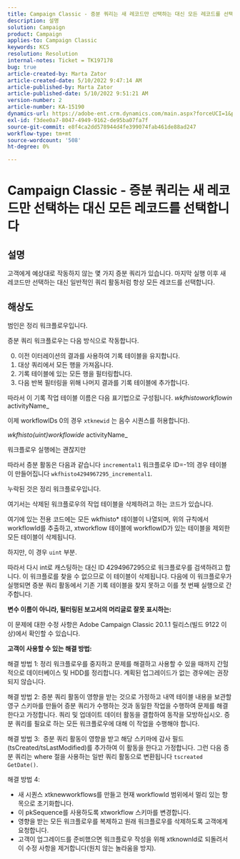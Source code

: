 ```yaml
---
title: Campaign Classic - 증분 쿼리는 새 레코드만 선택하는 대신 모든 레코드를 선택합니다
description: 설명
solution: Campaign
product: Campaign
applies-to: Campaign Classic
keywords: KCS
resolution: Resolution
internal-notes: Ticket = TK197178
bug: true
article-created-by: Marta Zator
article-created-date: 5/10/2022 9:47:14 AM
article-published-by: Marta Zator
article-published-date: 5/10/2022 9:51:21 AM
version-number: 2
article-number: KA-15190
dynamics-url: https://adobe-ent.crm.dynamics.com/main.aspx?forceUCI=1&pagetype=entityrecord&etn=knowledgearticle&id=ad8bd527-46d0-ec11-a7b5-00224809c101
exl-id: f3dee0a7-8047-4949-9162-de95ba07fa7f
source-git-commit: e8f4ca2dd578944d4fe399074fab461de88ad247
workflow-type: tm+mt
source-wordcount: '508'
ht-degree: 0%

---
```


# Campaign Classic - 증분 쿼리는 새 레코드만 선택하는 대신 모든 레코드를 선택합니다

## 설명


고객에게 예상대로 작동하지 않는 몇 가지 증분 쿼리가 있습니다. 마지막 실행 이후 새 레코드만 선택하는 대신 일반적인 쿼리 활동처럼 항상 모든 레코드를 선택합니다.


## 해상도


범인은 정리 워크플로우입니다.

증분 쿼리 워크플로우는 다음 방식으로 작동합니다.

0. 이전 이터레이션의 결과를 사용하여 기록 테이블을 유지합니다.
1. 대상 쿼리에서 모든 행을 가져옵니다.
2. 기록 테이블에 있는 모든 행을 필터링합니다.
3. 다음 반복 필터링을 위해 나머지 결과를 기록 테이블에 추가합니다.

따라서 이 기록 작업 테이블 이름은 다음 표기법으로 구성됩니다.
*wkfhistoworkflowin* activityName_

이제 workflowIDs 0의 경우 `xtknewid` 는 음수 시퀀스를 허용합니다).

*wkfhisto(uint)workflowide* activityName_

워크플로우 실행에는 괜찮지만

따라서 증분 활동은 다음과 같습니다 `incremental1` 워크플로우 ID=-1의 경우 테이블이 만들어집니다 `wkfhisto4294967295_incremental1`.

누락된 것은 정리 워크플로우입니다.

여기서는 삭제된 워크플로우의 작업 테이블을 삭제하려고 하는 코드가 있습니다.

여기에 있는 전용 코드에는 모든 wkfhisto\* 테이블이 나열되며, 위의 규칙에서 workflowId를 추출하고, xtworkflow 테이블에 workflowID가 있는 테이블을 제외한 모든 테이블이 삭제됩니다.

하지만, 이 경우 `uint` 부분.

따라서 다시 int로 캐스팅하는 대신 ID 4294967295으로 워크플로우를 검색하려고 합니다. 이 워크플로를 찾을 수 없으므로 이 테이블이 삭제됩니다. 다음에 이 워크플로우가 실행되면 증분 쿼리 활동에서 기존 기록 테이블을 찾지 못하고 이를 첫 번째 실행으로 간주합니다.

<b>변수 이름이 아니라, 필터링된 보고서의 머리글로 잘못 표시하는:</b>

이 문제에 대한 수정 사항은 Adobe Campaign Classic 20.1.1 릴리스(빌드 9122 이상)에서 확인할 수 있습니다.

<b>고객이 사용할 수 있는 해결 방법:</b>

해결 방법 1: 정리 워크플로우를 중지하고 문제를 해결하고 사용할 수 있을 때까지 간헐적으로 데이터베이스 및 HDD를 정리합니다. 계획된 업그레이드가 없는 경우에는 권장되지 않습니다.

해결 방법 2: 증분 쿼리 활동이 영향을 받는 것으로 가정하고 내역 테이블 내용을 보관할 영구 스키마를 만들어 증분 쿼리가 수행하는 것과 동일한 작업을 수행하여 문제를 해결한다고 가정합니다. 쿼리 및 업데이트 데이터 활동을 결합하여 동작을 모방하십시오. 증분 쿼리를 필요로 하는 모든 워크플로우에 대해 이 작업을 수행해야 합니다.

해결 방법 3:  증분 쿼리 활동이 영향을 받고 해당 스키마에 감사 필드(tsCreated/tsLastModified)를 추가하여 이 활동을 한다고 가정합니다. 그런 다음 증분 쿼리는 where 절을 사용하는 일반 쿼리 활동으로 변환됩니다 `tscreated GetDate()`.

해결 방법 4:

- 새 시퀀스 xtknewworkflows를 만들고 현재 workflowId 범위에서 멀리 있는 항목으로 초기화합니다.
- 이 pkSequence를 사용하도록 xtworkflow 스키마를 변경합니다.
- 영향을 받는 모든 워크플로우를 복제하고 원래 워크플로우를 삭제하도록 고객에게 요청합니다.
- 고객이 업그레이드를 준비했으면 워크플로우 작성을 위해 xtknownId로 되돌려서 이 수정 사항을 제거합니다(원치 않는 놀라움을 방지).
